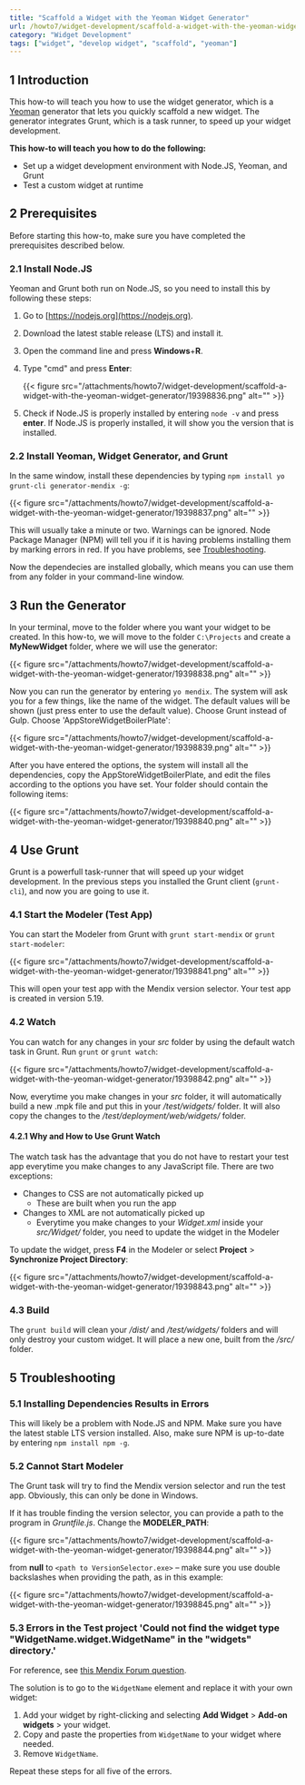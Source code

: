 ```yaml
---
title: "Scaffold a Widget with the Yeoman Widget Generator"
url: /howto7/widget-development/scaffold-a-widget-with-the-yeoman-widget-generator/
category: "Widget Development"
tags: ["widget", "develop widget", "scaffold", "yeoman"]
---
```


## 1 Introduction

This how-to will teach you how to use the widget generator, which is a [Yeoman](http://yeoman.io/) generator that lets you quickly scaffold a new widget. The generator integrates Grunt, which is a task runner, to speed up your widget development.

**This how-to will teach you how to do the following:**

* Set up a widget development environment with Node.JS, Yeoman, and Grunt
* Test a custom widget at runtime

## 2 Prerequisites

Before starting this how-to, make sure you have completed the prerequisites described below.

### 2.1 Install Node.JS

Yeoman and Grunt both run on Node.JS, so you need to install this by following these steps:

1. Go to [https://nodejs.org](https://nodejs.org).
2. Download the latest stable release (LTS) and install it.
3. Open the command line and press **Windows**+**R**.
4. Type "cmd" and press **Enter**:

    {{< figure src="/attachments/howto7/widget-development/scaffold-a-widget-with-the-yeoman-widget-generator/19398836.png" alt="" >}}

5. Check if Node.JS is properly installed by entering `node -v` and press **enter**. If Node.JS is properly installed, it will show you the version that is installed.

### 2.2 Install Yeoman, Widget Generator, and Grunt

In the same window, install these dependencies by typing `npm install yo grunt-cli generator-mendix -g`:

{{< figure src="/attachments/howto7/widget-development/scaffold-a-widget-with-the-yeoman-widget-generator/19398837.png" alt="" >}}

This will usually take a minute or two. Warnings can be ignored. Node Package Manager (NPM) will tell you if it is having problems installing them by marking errors in red. If you have problems, see [Troubleshooting](#Troubleshooting).

Now the dependecies are installed globally, which means you can use them from any folder in your command-line window.

## 3 Run the Generator

In your terminal, move to the folder where you want your widget to be created. In this how-to, we will move to the folder `C:\Projects` and create a **MyNewWidget** folder, where we will use the generator:

{{< figure src="/attachments/howto7/widget-development/scaffold-a-widget-with-the-yeoman-widget-generator/19398838.png" alt="" >}}

Now you can run the generator by entering `yo mendix`. The system will ask you for a few things, like the name of the widget. The default values will be shown (just press enter to use the default value). Choose Grunt instead of Gulp. Choose 'AppStoreWidgetBoilerPlate':

{{< figure src="/attachments/howto7/widget-development/scaffold-a-widget-with-the-yeoman-widget-generator/19398839.png" alt="" >}}

After you have entered the options, the system will install all the dependencies, copy the AppStoreWidgetBoilerPlate, and edit the files according to the options you have set. Your folder should contain the following items:

{{< figure src="/attachments/howto7/widget-development/scaffold-a-widget-with-the-yeoman-widget-generator/19398840.png" alt="" >}}

## 4 Use Grunt

Grunt is a powerfull task-runner that will speed up your widget development. In the previous steps you installed the Grunt client (`grunt-cli`), and now you are going to use it.

### 4.1 Start the Modeler (Test App)

You can start the Modeler from Grunt with `grunt start-mendix` or `grunt start-modeler`:

{{< figure src="/attachments/howto7/widget-development/scaffold-a-widget-with-the-yeoman-widget-generator/19398841.png" alt="" >}}

This will open your test app with the Mendix version selector. Your test app is created in version 5.19.

### 4.2 Watch

You can watch for any changes in your *src* folder by using the default watch task in Grunt. Run `grunt` or `grunt watch`:

{{< figure src="/attachments/howto7/widget-development/scaffold-a-widget-with-the-yeoman-widget-generator/19398842.png" alt="" >}}

Now, everytime you make changes in your *src* folder, it will automatically build a new .mpk file and put this in your */test/widgets/* folder. It will also copy the changes to the */test/deployment/web/widgets/* folder.

#### 4.2.1 Why and How to Use Grunt Watch

The watch task has the advantage that you do not have to restart your test app everytime you make changes to any JavaScript file. There are two exceptions:

* Changes to CSS are not automatically picked up
    * These are built when you run the app
* Changes to XML are not automatically picked up
    * Everytime you make changes to your *Widget.xml* inside your *src/Widget/* folder, you need to update the widget in the Modeler

To update the widget, press **F4** in the Modeler or select **Project** > **Synchronize Project Directory**:

{{< figure src="/attachments/howto7/widget-development/scaffold-a-widget-with-the-yeoman-widget-generator/19398843.png" alt="" >}}

### 4.3 Build

The `grunt build` will clean your */dist/* and */test/widgets/* folders and will only destroy your custom widget. It will place a new one, built from the */src/* folder.

## 5 Troubleshooting<a name="Troubleshooting"></a>

### 5.1 Installing Dependencies Results in Errors

This will likely be a problem with Node.JS and NPM. Make sure you have the latest stable LTS version installed. Also, make sure NPM is up-to-date by entering `npm install npm -g`.

### 5.2 Cannot Start Modeler

The Grunt task will try to find the Mendix version selector and run the test app. Obviously, this can only be done in Windows.

If it has trouble finding the version selector, you can provide a path to the program in *Gruntfile.js*. Change the **MODELER_PATH**:

{{< figure src="/attachments/howto7/widget-development/scaffold-a-widget-with-the-yeoman-widget-generator/19398844.png" alt="" >}}

from **null** to `<path to VersionSelector.exe>` – make sure you use double backslashes when providing the path, as in this example:

{{< figure src="/attachments/howto7/widget-development/scaffold-a-widget-with-the-yeoman-widget-generator/19398845.png" alt="" >}}

### 5.3 Errors in the Test project 'Could not find the widget type "WidgetName.widget.WidgetName" in the "widgets" directory.'

For reference, see [this Mendix Forum question](https://forum.mendixcloud.com/link/questions/9428).

The solution is to go to the `WidgetName` element and replace it with your own widget:

1. Add your widget by right-clicking and selecting **Add Widget** > **Add-on widgets** > your widget.
2. Copy and paste the properties from `WidgetName` to your widget where needed.
3. Remove `WidgetName`.

Repeat these steps for all five of the errors.

